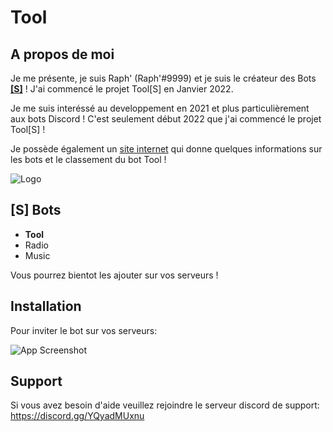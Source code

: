 # **Tool**

## A propos de moi

Je me présente, je suis Raph' (Raph'#9999) et je suis le créateur des Bots **[[S]](https://discord.gg/YQyadMUxnu)** !
J'ai commencé le projet Tool[S] en Janvier 2022.

Je me suis interéssé au developpement en 2021 et plus particulièrement aux bots Discord ! C'est seulement début 2022 que j'ai commencé le projet Tool[S] !


Je possède également un [site internet](https://toolsbot.ml) qui donne quelques informations sur les bots et le classement du bot Tool !


![Logo](https://cdn.discordapp.com/attachments/937806190921015296/980723406012055572/b.png)



## [S] Bots

 - **Tool**
 - Radio
 - Music

Vous pourrez bientot les ajouter sur vos serveurs !

## Installation

Pour inviter le bot sur vos serveurs:

![App Screenshot](https://cdn.discordapp.com/attachments/937806190921015296/980861884829954058/gd_x.png)


## Support

Si vous avez besoin d'aide veuillez rejoindre le serveur discord de support: https://discord.gg/YQyadMUxnu
